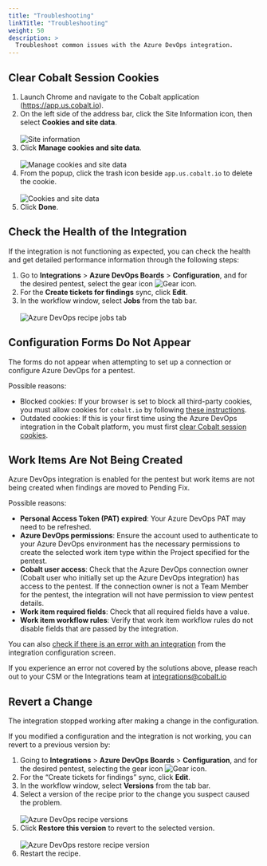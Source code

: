 ```yaml
---
title: "Troubleshooting"
linkTitle: "Troubleshooting"
weight: 50
description: >
  Troubleshoot common issues with the Azure DevOps integration.
---
```


## Clear Cobalt Session Cookies

1. Launch Chrome and navigate to the Cobalt application (https://app.us.cobalt.io).
2. On the left side of the address bar, click the Site Information icon, then select **Cookies and site data**.<br><br>
    ![Site information](/integrations/ADO-integration-troubleshoot-clear-cookies-cookies-site-data.png "Site information")
3. Click **Manage cookies and site data**.<br><br>
    ![Manage cookies and site data](/integrations/ADO-integration-troubleshoot-clear-cookies-manage.png "Manage cookies and site data")
4. From the popup, click the trash icon beside `app.us.cobalt.io` to delete the cookie.<br><br>
    ![Cookies and site data](/integrations/ADO-integration-troubleshoot-clear-cookies-delete.png "Cookies and site data")
5. Click **Done**.

## Check the Health of the Integration

If the integration is not functioning as expected, you can check the health and get detailed performance information through the following steps:  

1. Go to **Integrations** > **Azure DevOps Boards** > **Configuration**, and for the desired pentest, select the gear icon ![Gear icon](/icons/Gear.png "Gear icon").
2. For the **Create tickets for findings** sync, click **Edit**.
3. In the workflow window, select **Jobs** from the tab bar.<br><br>
    ![Azure DevOps recipe jobs tab](/integrations/ADO-integration-check-error-jobs.png "Azure DevOps recipe jobs tab")

## Configuration Forms Do Not Appear

The forms do not appear when attempting to set up a connection or configure Azure DevOps for a pentest.

Possible reasons:
- Blocked cookies: If your browser is set to block all third-party cookies, you must allow cookies for `cobalt.io` by following [these instructions](https://support.google.com/chrome/answer/95647?sjid=8733712878597538106-NA#zippy=%2Callow-or-block-third-party-cookies%2Callow-third-party-cookies-for-a-specific-site). 
- Outdated cookies: If this is your first time using the Azure DevOps integration in the Cobalt platform, you must first [clear Cobalt session cookies](/integrations/azure-devops/troubleshoot-azure-devops-integration/#clear-cobalt-session-cookies).

## Work Items Are Not Being Created

Azure DevOps integration is enabled for the pentest but work items are not being created when findings are moved to Pending Fix.

Possible reasons:  
- **Personal Access Token (PAT) expired**: Your Azure DevOps PAT may need to be refreshed.  
- **Azure DevOps permissions**: Ensure the account used to authenticate to your Azure DevOps environment has the necessary permissions to create the selected work item type within the Project specified for the pentest.  
- **Cobalt user access**: Check that the Azure DevOps connection owner (Cobalt user who initially set up the Azure DevOps integration) has access to the pentest. If the connection owner is not a Team Member for the pentest, the integration will not have permission to view pentest details. 
- **Work item required fields**: Check that all required fields have a value.
- **Work item workflow rules**: Verify that work item workflow rules do not disable fields that are passed by the integration. 

You can also [check if there is an error with an integration](/integrations/azure-devops/troubleshoot-azure-devops-integration/#check-the-health-of-the-integration) from the integration configuration screen.

If you experience an error not covered by the solutions above, please reach out to your CSM or the Integrations team at [integrations@cobalt.io](mailto:integrations@cobalt.io)

## Revert a Change

The integration stopped working after making a change in the configuration.

If you modified a configuration and the integration is not working, you can revert to a previous version by:
1. Going to **Integrations** > **Azure DevOps Boards** > **Configuration**, and for the desired pentest, selecting the gear icon ![Gear icon](/icons/Gear.png "Gear icon").
2. For the “Create tickets for findings” sync, click **Edit**.
3. In the workflow window, select **Versions** from the tab bar.
4. Select a version of the recipe prior to the change you suspect caused the problem.<br><br>
    ![Azure DevOps recipe versions](/integrations/ADO-interation-show-recipe-versions.png "Azure DevOps recipe versions")
5. Click **Restore this version** to revert to the selected version.<br><br>
    ![Azure DevOps restore recipe version](/integrations/ADO-integration-restore-recipe-version.png "Azure DevOps restore recipe version")
6. Restart the recipe.
